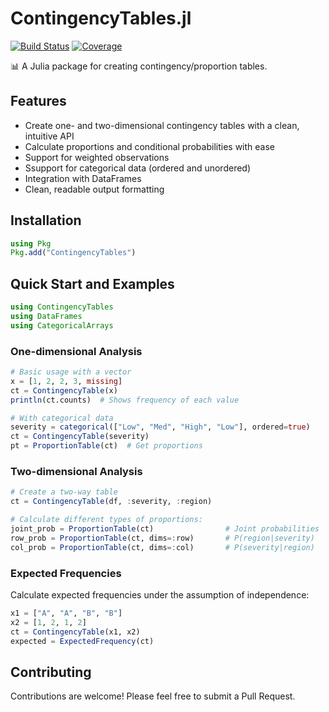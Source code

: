 # ContingencyTables.jl

[![Build Status](https://github.com/yanwenwang24/ContingencyTables.jl/workflows/CI/badge.svg)](https://github.com/yanwenwang24/ContingencyTables.jl/actions)
[![Coverage](https://codecov.io/gh/yanwenwang24/ContingencyTables.jl/branch/main/graph/badge.svg)](https://codecov.io/gh/yanwenwang24/ContingencyTables.jl)

📊 A Julia package for creating contingency/proportion tables.

## Features

- Create one- and two-dimensional contingency tables with a clean, intuitive API
- Calculate proportions and conditional probabilities with ease
- Support for weighted observations
- Ssupport for categorical data (ordered and unordered)
- Integration with DataFrames
- Clean, readable output formatting

## Installation

```julia
using Pkg
Pkg.add("ContingencyTables")
```

## Quick Start and Examples

```julia
using ContingencyTables
using DataFrames
using CategoricalArrays
```

### One-dimensional Analysis

```julia
# Basic usage with a vector
x = [1, 2, 2, 3, missing]
ct = ContingencyTable(x)
println(ct.counts)  # Shows frequency of each value

# With categorical data
severity = categorical(["Low", "Med", "High", "Low"], ordered=true)
ct = ContingencyTable(severity)
pt = ProportionTable(ct)  # Get proportions
```

### Two-dimensional Analysis

```julia
# Create a two-way table
ct = ContingencyTable(df, :severity, :region)

# Calculate different types of proportions:
joint_prob = ProportionTable(ct)                # Joint probabilities
row_prob = ProportionTable(ct, dims=:row)       # P(region|severity)
col_prob = ProportionTable(ct, dims=:col)       # P(severity|region)
```

### Expected Frequencies

Calculate expected frequencies under the assumption of independence:

```julia
x1 = ["A", "A", "B", "B"]
x2 = [1, 2, 1, 2]
ct = ContingencyTable(x1, x2)
expected = ExpectedFrequency(ct)
```

## Contributing

Contributions are welcome! Please feel free to submit a Pull Request.
